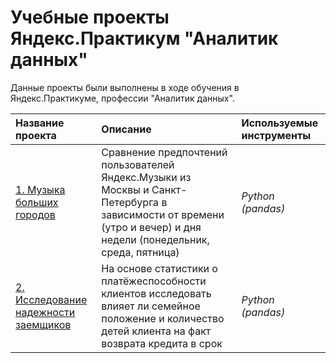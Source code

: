 # Учебные проекты Яндекс.Практикум "Аналитик данных"
Данные проекты были выполнены в ходе обучения в Яндекс.Практикуме, профессии "Аналитик данных".

| Название проекта | Описание | Используемые инструменты | 
| :---------------------- | :---------------------- | :---------------------- |
| [1. Музыка больших городов](https://github.com/LeonidRadostev/Yandex-Practicum-Projects/tree/main/Project1_MusicBC) | Сравнение предпочтений пользователей Яндекс.Музыки из Москвы и Санкт-Петербурга в зависимости от времени (утро и вечер) и дня недели (понедельник, среда, пятница)| *Python (pandas)* |
| [2. Исследование надежности заемщиков](https://github.com/LeonidRadostev/Yandex-Practicum-Projects/tree/main/Project1_MusicBC) | На основе статистики о платёжеспособности клиентов исследовать влияет ли семейное положение и количество детей клиента на факт возврата кредита в срок | *Python (pandas)* |
